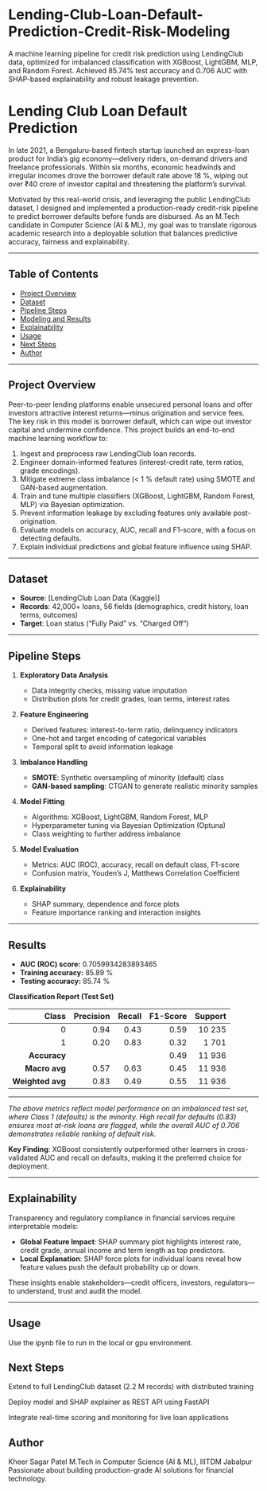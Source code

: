 # Lending-Club-Loan-Default-Prediction-Credit-Risk-Modeling
A machine learning pipeline for credit risk prediction using LendingClub data, optimized for imbalanced classification with XGBoost, LightGBM, MLP, and Random Forest. Achieved 85.74% test accuracy and 0.706 AUC with SHAP-based explainability and robust leakage prevention.


# Lending Club Loan Default Prediction

In late 2021, a Bengaluru-based fintech startup launched an express-loan product for India’s gig economy—delivery riders, on-demand drivers and freelance professionals. Within six months, economic headwinds and irregular incomes drove the borrower default rate above 18 %, wiping out over ₹40 crore of investor capital and threatening the platform’s survival.

Motivated by this real-world crisis, and leveraging the public LendingClub dataset, I designed and implemented a production-ready credit-risk pipeline to predict borrower defaults before funds are disbursed. As an M.Tech candidate in Computer Science (AI & ML), my goal was to translate rigorous academic research into a deployable solution that balances predictive accuracy, fairness and explainability.

---

## Table of Contents

- [Project Overview](#project-overview)  
- [Dataset](#dataset)    
- [Pipeline Steps](#pipeline-steps)  
- [Modeling and Results](#modeling-and-results)  
- [Explainability](#explainability)  
- [Usage](#installation-and-usage)  
 - [Next Steps](#next-steps)  
- [Author](#author)   

---

## Project Overview

Peer-to-peer lending platforms enable unsecured personal loans and offer investors attractive interest returns—minus origination and service fees. The key risk in this model is borrower default, which can wipe out investor capital and undermine confidence. This project builds an end-to-end machine learning workflow to:

1. Ingest and preprocess raw LendingClub loan records.  
2. Engineer domain-informed features (interest-credit rate, term ratios, grade encodings).  
3. Mitigate extreme class imbalance (< 1 % default rate) using SMOTE and GAN-based augmentation.  
4. Train and tune multiple classifiers (XGBoost, LightGBM, Random Forest, MLP) via Bayesian optimization.  
5. Prevent information leakage by excluding features only available post-origination.  
6. Evaluate models on accuracy, AUC, recall and F1-score, with a focus on detecting defaults.  
7. Explain individual predictions and global feature influence using SHAP.

---

## Dataset

- **Source**: [LendingClub Loan Data (Kaggle)]
- **Records**: 42,000+ loans, 56 fields (demographics, credit history, loan terms, outcomes)  
- **Target**: Loan status (“Fully Paid” vs. “Charged Off”)  

---

## Pipeline Steps

1. **Exploratory Data Analysis**  
   - Data integrity checks, missing value imputation  
   - Distribution plots for credit grades, loan terms, interest rates  

2. **Feature Engineering**  
   - Derived features: interest-to-term ratio, delinquency indicators  
   - One-hot and target encoding of categorical variables  
   - Temporal split to avoid information leakage  

3. **Imbalance Handling**  
   - **SMOTE**: Synthetic oversampling of minority (default) class  
   - **GAN-based sampling**: CTGAN to generate realistic minority samples  

4. **Model Fitting**  
   - Algorithms: XGBoost, LightGBM, Random Forest, MLP  
   - Hyperparameter tuning via Bayesian Optimization (Optuna)  
   - Class weighting to further address imbalance  

5. **Model Evaluation**  
   - Metrics: AUC (ROC), accuracy, recall on default class, F1-score  
   - Confusion matrix, Youden’s J, Matthews Correlation Coefficient  

6. **Explainability**  
   - SHAP summary, dependence and force plots  
   - Feature importance ranking and interaction insights  

---

## Results

- **AUC (ROC) score:** 0.7059934283893465  
- **Training accuracy:** 85.89 %  
- **Testing accuracy:** 85.74 %

**Classification Report (Test Set)**

| Class | Precision | Recall | F1-Score | Support |
|------:|----------:|-------:|---------:|--------:|
| 0     |      0.94 |   0.43 |     0.59 |  10 235 |
| 1     |      0.20 |   0.83 |     0.32 |   1 701 |
|**Accuracy**|       |        |     0.49 |  11 936 |
|**Macro avg**|   0.57 |   0.63 |     0.45 |  11 936 |
|**Weighted avg**|0.83 |   0.49 |     0.55 |  11 936 |

---

*The above metrics reflect model performance on an imbalanced test set, where Class 1 (defaults) is the minority. High recall for defaults (0.83) ensures most at-risk loans are flagged, while the overall AUC of 0.706 demonstrates reliable ranking of default risk.*

**Key Finding**: XGBoost consistently outperformed other learners in cross-validated AUC and recall on defaults, making it the preferred choice for deployment.

---

## Explainability

Transparency and regulatory compliance in financial services require interpretable models:

- **Global Feature Impact**: SHAP summary plot highlights interest rate, credit grade, annual income and term length as top predictors.  
- **Local Explanation**: SHAP force plots for individual loans reveal how feature values push the default probability up or down.  

These insights enable stakeholders—credit officers, investors, regulators—to understand, trust and audit the model.

---

##  Usage

Use the ipynb file to run in the local or gpu environment.

## Next Steps
Extend to full LendingClub dataset (2.2 M records) with distributed training

Deploy model and SHAP explainer as REST API using FastAPI

Integrate real-time scoring and monitoring for live loan applications

## Author
Kheer Sagar Patel
M.Tech in Computer Science (AI & ML), IIITDM Jabalpur
Passionate about building production-grade AI solutions for financial technology.



